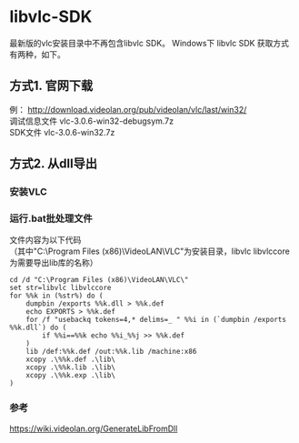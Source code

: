# libvlc-SDK
最新版的vlc安装目录中不再包含libvlc SDK。
Windows下 libvlc SDK 获取方式有两种，如下。

## 方式1. 官网下载 
例： http://download.videolan.org/pub/videolan/vlc/last/win32/
<br>          调试信息文件  vlc-3.0.6-win32-debugsym.7z 
<br>          SDK文件      vlc-3.0.6-win32.7z 
          
## 方式2. 从dll导出

### 安装VLC 

### 运行.bat批处理文件
文件内容为以下代码
<br>（其中"C:\Program Files (x86)\VideoLAN\VLC\"为安装目录，libvlc libvlccore 为需要导出lib库的名称）

```
cd /d "C:\Program Files (x86)\VideoLAN\VLC\"
set str=libvlc libvlccore
for %%k in (%str%) do (
	dumpbin /exports %%k.dll > %%k.def
	echo EXPORTS > %%k.def
	for /f "usebackq tokens=4,* delims=_ " %%i in (`dumpbin /exports %%k.dll`) do (
		if %%i==%%k echo %%i_%%j >> %%k.def 
	)
	lib /def:%%k.def /out:%%k.lib /machine:x86	
	xcopy .\%%k.def .\lib\
	xcopy .\%%k.lib .\lib\
	xcopy .\%%k.exp .\lib\
)
```
### 参考
https://wiki.videolan.org/GenerateLibFromDll
